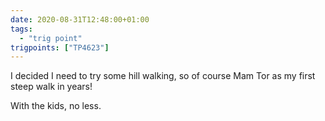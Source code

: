 ```yaml
---
date: 2020-08-31T12:48:00+01:00
tags: 
  - "trig point"
trigpoints: ["TP4623"]
---
```


I decided I need to try some hill walking, so of course Mam Tor as my first steep walk in years!

With the kids, no less.
